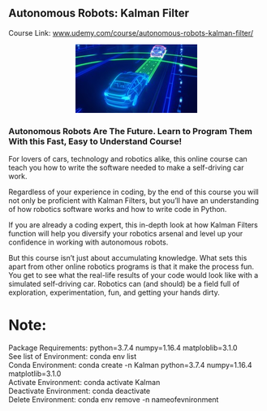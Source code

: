 ## Autonomous Robots: Kalman Filter

Course Link: www.udemy.com/course/autonomous-robots-kalman-filter/
<p align="center"><img src="https://github.com/RIT-MESH/Self-Driving-Car-courses-and-projects/blob/main/Autonomous%20Robots:%20Kalman%20Filter/147134154-8d6bd58f-bfd8-481b-9906-7d43bd586ddd.png?raw=true"alt="Sublime's custom image"/>
</p>



### Autonomous Robots Are The Future. Learn to Program Them With this Fast, Easy to Understand Course!

For lovers of cars, technology and robotics alike, this online course can teach you how to write the software needed to make a self-driving car work.

Regardless of your experience in coding, by the end of this course you will not only be proficient with Kalman Filters, but you’ll have an understanding of how robotics software works and how to write code in Python.

If you are already a coding expert, this in-depth look at how Kalman Filters function will help you diversify your robotics arsenal and level up your confidence in working with autonomous robots.

But this course isn’t just about accumulating knowledge. What sets this apart from other online robotics programs is that it make the process fun. You get to see what the real-life results of your code would look like with a simulated self-driving car. Robotics can (and should) be a field full of exploration, experimentation, fun, and getting your hands dirty.

# Note:
Package Requirements: python=3.7.4 numpy=1.16.4 matploblib=3.1.0\
See list of Environment: conda env list\
Conda Environment: conda create -n Kalman python=3.7.4 numpy=1.16.4 matplotlib=3.1.0\
Activate Environment: conda activate Kalman\
Deactivate Environment: conda deactivate\
Delete Environment: conda env remove -n nameofevnironment
